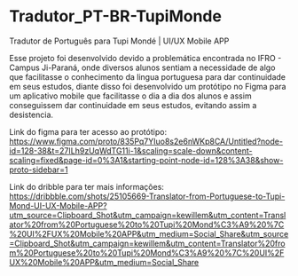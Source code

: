 # Tradutor_PT-BR-TupiMonde
Tradutor de Português para Tupi Mondé | UI/UX Mobile APP

Esse projeto foi desenvolvido devido a problemática encontrada no IFRO - Campus Ji-Paraná, onde diversos alunos sentiam a necessidade de algo que facilitasse o conhecimento da lingua portuguesa para dar continuidade em seus estudos, diante disso foi desenvolvido um protótipo no Figma para um aplicativo mobile que facilitasse o dia a dia dos alunos e assim conseguissem dar continuidade em seus estudos, evitando assim a desistencia.

Link do figma para ter acesso ao protótipo:
https://www.figma.com/proto/835Pq7YIuo8s2e6nWKp8CA/Untitled?node-id=128-38&t=27ILh9zUqWdTG11i-1&scaling=scale-down&content-scaling=fixed&page-id=0%3A1&starting-point-node-id=128%3A38&show-proto-sidebar=1

Link do dribble para ter mais informações:
https://dribbble.com/shots/25105669-Translator-from-Portuguese-to-Tupi-Mond-UI-UX-Mobile-APP?utm_source=Clipboard_Shot&utm_campaign=kewillem&utm_content=Translator%20from%20Portuguese%20to%20Tupi%20Mond%C3%A9%20%7C%20UI%2FUX%20Mobile%20APP&utm_medium=Social_Share&utm_source=Clipboard_Shot&utm_campaign=kewillem&utm_content=Translator%20from%20Portuguese%20to%20Tupi%20Mond%C3%A9%20%7C%20UI%2FUX%20Mobile%20APP&utm_medium=Social_Share
